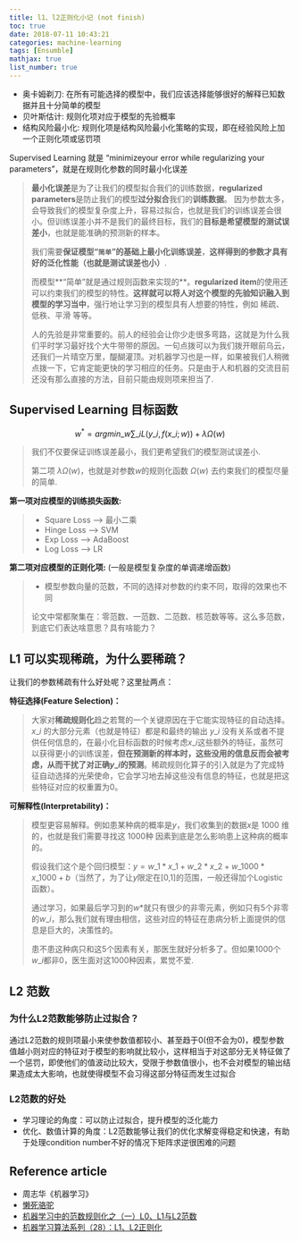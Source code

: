 ```yaml
---
title: l1、l2正则化小记 (not finish)
toc: true
date: 2018-07-11 10:43:21
categories: machine-learning
tags: [Ensumble]
mathjax: true
list_number: true
---
```


<script type="text/x-mathjax-config">
  MathJax.Hub.Config({
    extensions: ["tex2jax.js"],
    jax: ["input/TeX"],
    tex2jax: {
      inlineMath: [ ['$','$'], ['\\(','\\)'] ],
      displayMath: [ ['$$','$$']],
      processEscapes: true
    }
  });
</script>
<script type="text/javascript" src="https://cdn.mathjax.org/mathjax/latest/MathJax.js?config=TeX-AMS_HTML,http://myserver.com/MathJax/config/local/local.js">
</script>

- 奥卡姆剃刀: 在所有可能选择的模型中，我们应该选择能够很好的解释已知数据并且十分简单的模型
- 贝叶斯估计: 规则化项对应于模型的先验概率
- 结构风险最小化: 规则化项是结构风险最小化策略的实现，即在经验风险上加一个正则化项或惩罚项

<!-- more -->

Supervised Learning 就是 “minimizeyour error while regularizing your parameters”，就是在规则化参数的同时最小化误差

> **最小化误差**是为了让我们的模型拟合我们的训练数据，**regularized parameters**是防止我们的模型**过分拟合**我们的**训练数据**。 因为参数太多，会导致我们的模型复杂度上升，容易过拟合，也就是我们的训练误差会很小。但训练误差小并不是我们的最终目标，我们的**目标是希望模型的测试误差小**，也就是能准确的预测新的样本。
>
> 我们需要**保证模型“`简单`”的基础上最小化训练误差**，**这样得到的参数才具有好的泛化性能（也就是测试误差也小）**.
> 
> 而模型**“简单”就是通过规则函数来实现的**。**regularized item**的使用还可以约束我们的模型的特性。**这样就可以将人对这个模型的先验知识融入到模型的学习当中**，强行地让学习到的模型具有人想要的特性，例如 稀疏、低秩、平滑 等等。
> 
> 人的先验是非常重要的。前人的经验会让你少走很多弯路，这就是为什么我们平时学习最好找个大牛带带的原因。一句点拨可以为我们拨开眼前乌云，还我们一片晴空万里，醍醐灌顶。对机器学习也是一样，如果被我们人稍微点拨一下，它肯定能更快的学习相应的任务。只是由于人和机器的交流目前还没有那么直接的方法，目前只能由规则项来担当了.

## Supervised Learning 目标函数

$$
w^*=argmin\_w\sum\_iL(y\_i,f(x\_i;w))+\lambda\Omega(w)
$$

> 我们不仅要保证训练误差最小，我们更希望我们的模型测试误差小.
> 
> 第二项 $\lambda\Omega(w)$，也就是对参数$w$的规则化函数 $Ω(w)$ 去约束我们的模型尽量的简单.

**第一项对应模型的训练损失函数:**

> - Square Loss –> 最小二乘
> - Hinge Loss –> SVM
> - Exp Loss –> AdaBoost
> - Log Loss –> LR

**第二项对应模型的正则化项:** (一般是模型复杂度的单调递增函数)

> - 模型参数向量的范数，不同的选择对参数的约束不同，取得的效果也不同
>
> 论文中常都聚集在：零范数、一范数、二范数、核范数等等。这么多范数，到底它们表达啥意思？具有啥能力？

[zhihu1]: https://zhuanlan.zhihu.com/p/27424282

## L1 可以实现稀疏，为什么要稀疏？

让我们的参数稀疏有什么好处呢？这里扯两点：

**特征选择(Feature Selection)：**

> 大家对**稀疏规则化**趋之若鹜的一个关键原因在于它能实现特征的自动选择。$x\_i$ 的大部分元素（也就是特征）都是和最终的输出 $y\_i$ 没有关系或者不提供任何信息的，在最小化目标函数的时候考虑$x\_i$这些额外的特征，虽然可以获得更小的训练误差，**但在预测新的样本时，这些没用的信息反而会被考虑，从而干扰了对正确$y\_i$的预测**。稀疏规则化算子的引入就是为了完成特征自动选择的光荣使命，它会学习地去掉这些没有信息的特征，也就是把这些特征对应的权重置为0。

**可解释性(Interpretability)：**

> 模型更容易解释。例如患某种病的概率是$y$，我们收集到的数据$x$是 1000 维的，也就是我们需要寻找这 1000种 因素到底是怎么影响患上这种病的概率的。
> 
> 假设我们这个是个回归模型：$y=w\_1*x\_1+w\_2*x\_2+w\_{1000}*x\_{1000}+b$（当然了，为了让$y$限定在[0,1]的范围，一般还得加个Logistic函数）。
> 
> 通过学习，如果最后学习到的$w*$就只有很少的非零元素，例如只有5个非零的$w\_i$，那么我们就有理由相信，这些对应的特征在患病分析上面提供的信息是巨大的，决策性的。
> 
> 患不患这种病只和这5个因素有关，那医生就好分析多了。但如果1000个$w\_i$都非0，医生面对这1000种因素，累觉不爱.

## L2 范数

### 为什么L2范数能够防止过拟合？

通过L2范数的规则项最小来使参数值都较小、甚至趋于0(但不会为0)，模型参数值越小则对应的特征对于模型的影响就比较小，这样相当于对这部分无关特征做了一个惩罚，即使他们的值波动比较大，受限于参数值很小，也不会对模型的输出结果造成太大影响，也就使得模型不会习得这部分特征而发生过拟合

### L2范数的好处

- 学习理论的角度：可以防止过拟合，提升模型的泛化能力
- 优化、数值计算的角度：L2范数能够让我们的优化求解变得稳定和快速，有助于处理condition number不好的情况下矩阵求逆很困难的问题

## Reference article

- 周志华《机器学习》
- [懒死骆驼][1]
- [机器学习中的范数规则化之（一）L0、L1与L2范数][2]
- [机器学习算法系列（28）：L1、L2正则化][3]

[1]: http://izhaoyi.top/2017/09/15/l1-l2/
[2]: https://blog.csdn.net/zouxy09/article/details/24971995
[3]: https://plushunter.github.io/2017/07/22/%E6%9C%BA%E5%99%A8%E5%AD%A6%E4%B9%A0%E7%AE%97%E6%B3%95%E7%B3%BB%E5%88%97%EF%BC%8828%EF%BC%89%EF%BC%9AL1%E3%80%81L2%E6%AD%A3%E5%88%99%E5%8C%96/